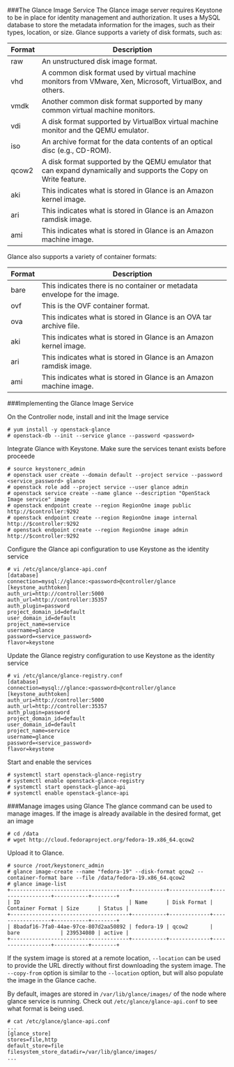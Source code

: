###The Glance Image Service
The Glance image server requires Keystone to be in place for identity management and authorization. It uses a MySQL database to store the metadata information for the images, such as their types, location, or size. Glance supports a variety of disk formats, such as:

|Format|Description|
|------|-----------|
|raw	|An unstructured disk image format.|
|vhd	|A common disk format used by virtual machine monitors from VMware, Xen, Microsoft, VirtualBox, and others.|
|vmdk	|Another common disk format supported by many common virtual machine monitors.|
|vdi	|A disk format supported by VirtualBox virtual machine monitor and the QEMU emulator.|
|iso	|An archive format for the data contents of an optical disc (e.g., CD-ROM).|
|qcow2	|A disk format supported by the QEMU emulator that can expand dynamically and supports the Copy on Write feature.|
|aki	|This indicates what is stored in Glance is an Amazon kernel image.|
|ari	|This indicates what is stored in Glance is an Amazon ramdisk image.|
|ami	|This indicates what is stored in Glance is an Amazon machine image.|

Glance also supports a variety of container formats:

|Format|Description|
|------|-----------|
|bare	|This indicates there is no container or metadata envelope for the image.|
|ovf	|This is the OVF container format.|
|ova	|This indicates what is stored in Glance is an OVA tar archive file.|
|aki	|This indicates what is stored in Glance is an Amazon kernel image.|
|ari	|This indicates what is stored in Glance is an Amazon ramdisk image.|
|ami	|This indicates what is stored in Glance is an Amazon machine image.|

###Implementing the Glance Image Service

On the Controller node, install and init the Image service

```
# yum install -y openstack-glance
# openstack-db --init --service glance --password <password>
```

Integrate Glance with Keystone. Make sure the services tenant exists before proceede
```
# source keystonerc_admin
# openstack user create --domain default --project service --password <service_password> glance
# openstack role add --project service --user glance admin
# openstack service create --name glance --description "OpenStack Image service" image
# openstack endpoint create --region RegionOne image public http://$controller:9292
# openstack endpoint create --region RegionOne image internal http://$controller:9292
# openstack endpoint create --region RegionOne image admin http://$controller:9292 
```

Configure the Glance api configuration to use Keystone as the identity service
```
# vi /etc/glance/glance-api.conf
[database]
connection=mysql://glance:<password>@controller/glance
[keystone_authtoken]
auth_uri=http://controller:5000
auth_url=http://controller:35357
auth_plugin=password
project_domain_id=default
user_domain_id=default
project_name=service
username=glance
password=<service_password>
flavor=keystone
```

Update the Glance registry configuration to use Keystone as the identity service
```
# vi /etc/glance/glance-registry.conf
[database]
connection=mysql://glance:<password>@controller/glance
[keystone_authtoken]
auth_uri=http://controller:5000
auth_url=http://controller:35357
auth_plugin=password
project_domain_id=default
user_domain_id=default
project_name=service
username=glance
password=<service_password>
flavor=keystone
```
Start and enable the services
```
# systemctl start openstack-glance-registry
# systemctl enable openstack-glance-registry
# systemctl start openstack-glance-api
# systemctl enable openstack-glance-api
```

###Manage images using Glance
The glance command can be used to manage images. If the image is already available in the desired format, get an image
```
# cd /data
# wget http://cloud.fedoraproject.org/fedora-19.x86_64.qcow2
```
Upload it to Glance.
```
# source /root/keystonerc_admin
# glance image-create --name "fedora-19" --disk-format qcow2 --container-format bare --file /data/fedora-19.x86_64.qcow2
# glance image-list
+--------------------------------------+-----------+-------------+------------------+-----------+--------+
| ID                                   | Name      | Disk Format | Container Format | Size      | Status |
+--------------------------------------+-----------+-------------+------------------+-----------+--------+
| 8badaf16-7fa0-44ae-97ce-807d2aa50892 | fedora-19 | qcow2       | bare             | 239534080 | active |
+--------------------------------------+-----------+-------------+------------------+-----------+--------+
```
If the system image is stored at a remote location, ``--location`` can be used to provide the URL directly without first downloading the system image. The ``--copy-from`` option is similar to the ``--location`` option, but will also populate the image in the Glance cache.

By default, images are stored in ``/var/lib/glance/images/`` of the node where glance service is running. Check out ``/etc/glance/glance-api.conf`` to see what format is being used.

```
# cat /etc/glance/glance-api.conf
...
[glance_store]
stores=file,http
default_store=file
filesystem_store_datadir=/var/lib/glance/images/
...
```
